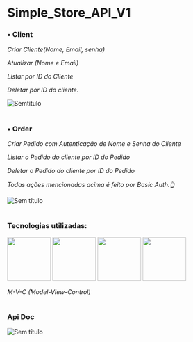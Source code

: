 # Simple_Store_API_V1

### • Client 

_Criar Cliente(Nome, Email, senha)_
 
_Atualizar (Nome e Email)_

_Listar por ID do Cliente_
 
_Deletar por ID do cliente._

 ![Semtítulo](https://github.com/hanspeterdietiker/simple_Store_API/assets/126719678/a92bf7c0-e8f9-4c4a-96d1-68aba7bbcbda)

#
### • Order 
_Criar Pedido com Autenticação de Nome e Senha do Cliente_

_Listar o Pedido do cliente por ID do Pedido_

_Deletar o Pedido do cliente por ID do Pedido_

_Todas ações mencionadas acima é feito por Basic Auth.👆_

![Sem título](https://github-production-user-asset-6210df.s3.amazonaws.com/126719678/282260205-86d04555-2d35-496d-b27c-1e79428acf22.png)

#
### Tecnologias utilizadas: 
<img width="100" height="100" src ="https://img.shields.io/badge/Java-ED8B00?style=for-the-badge&logo=openjdk&logoColor=white"/> <img width="100" height="100" src="https://img.shields.io/badge/Spring-6DB33F?style=for-the-badge&logo=spring&logoColor=white"/>
<img width="100" height="100" src="https://img.shields.io/badge/Hibernate-59666C?style=for-the-badge&logo=Hibernate&logoColor=white"/> <img width="100" height="100" src="https://img.shields.io/badge/GIT-E44C30?style=for-the-badge&logo=git&logoColor=white"/>

_M-V-C (Model-View-Control)_
#
### Api Doc

![Sem título](https://github.com/hanspeterdietiker/simple_Store_API/assets/126719678/4093783d-3228-4eeb-af95-d31c75594087)








